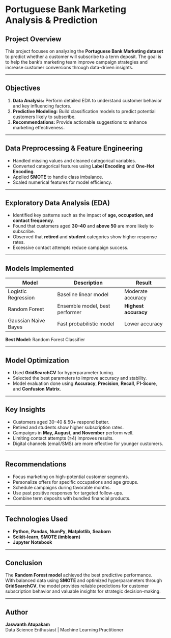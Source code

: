 # Portuguese Bank Marketing Analysis & Prediction  

## Project Overview  
This project focuses on analyzing the **Portuguese Bank Marketing dataset** to predict whether a customer will subscribe to a term deposit. The goal is to help the bank’s marketing team improve campaign strategies and increase customer conversions through data-driven insights.  

---

## Objectives  
1. **Data Analysis:** Perform detailed EDA to understand customer behavior and key influencing factors.  
2. **Predictive Modeling:** Build classification models to predict potential customers likely to subscribe.  
3. **Recommendations:** Provide actionable suggestions to enhance marketing effectiveness.  

---

## Data Preprocessing & Feature Engineering  
- Handled missing values and cleaned categorical variables.  
- Converted categorical features using **Label Encoding** and **One-Hot Encoding**.  
- Applied **SMOTE** to handle class imbalance.  
- Scaled numerical features for model efficiency.  

---

## Exploratory Data Analysis (EDA)  
- Identified key patterns such as the impact of **age, occupation, and contact frequency**.  
- Found that customers aged **30–40** and **above 50** are more likely to subscribe.  
- Observed that **retired** and **student** categories show higher response rates.  
- Excessive contact attempts reduce campaign success.  

---

## Models Implemented  
| Model | Description | Result |
|--------|--------------|---------|
| Logistic Regression | Baseline linear model | Moderate accuracy |
| Random Forest | Ensemble model, best performer | **Highest accuracy** |
| Gaussian Naive Bayes | Fast probabilistic model | Lower accuracy |

 **Best Model:** Random Forest Classifier  

---

## Model Optimization  
- Used **GridSearchCV** for hyperparameter tuning.  
- Selected the best parameters to improve accuracy and stability.  
- Model evaluation done using **Accuracy**, **Precision**, **Recall**, **F1-Score**, and **Confusion Matrix**.  

---

## Key Insights  
- Customers aged 30–40 & 50+ respond better.  
- Retired and students show higher subscription rates.  
- Campaigns in **May, August, and November** perform well.  
- Limiting contact attempts (≤4) improves results.  
- Digital channels (email/SMS) are more effective for younger customers.  

---

## Recommendations  
- Focus marketing on high-potential customer segments.  
- Personalize offers for specific occupations and age groups.  
- Schedule campaigns during favorable months.  
- Use past positive responses for targeted follow-ups.  
- Combine term deposits with bundled financial products.  

---

## Technologies Used  
- **Python**, **Pandas**, **NumPy**, **Matplotlib**, **Seaborn**  
- **Scikit-learn**, **SMOTE (imblearn)**  
- **Jupyter Notebook**  

---

## Conclusion  
The **Random Forest model** achieved the best predictive performance.  
With balanced data using **SMOTE** and optimized hyperparameters through **GridSearchCV**, the model provides reliable predictions for customer subscription behavior and valuable insights for strategic decision-making.  

---

## Author  
**Jaswanth Atupakam**  
Data Science Enthusiast | Machine Learning Practitioner  
